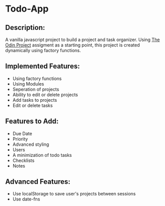 # Todo-App

## Description:
A vanilla javascript project to build a project and task organizer. Using [The Odin Project](https://www.theodinproject.com/courses/javascript/lessons/todo-list) assigment as a starting point, this project is created dynamically using factory functions.

## Implemented Features:
* Using factory functions
* Using Modules
* Seperation of projects
* Ability to edit or delete projects
* Add tasks to projects
* Edit or delete tasks

## Features to Add:
* Due Date
* Priority
* Advanced styling
* Users
* A minimization of todo tasks
* Checklists
* Notes


## Advanced Features:
* Use localStorage to save user's projects between sessions
* Use date-fns
